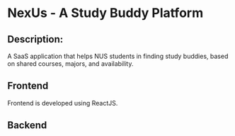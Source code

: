 # NexUs - A Study Buddy Platform
## Description: 
A SaaS application that helps NUS students in finding study buddies, based on shared courses, majors, and availability.

## Frontend
Frontend is developed using ReactJS.

## Backend
